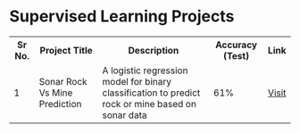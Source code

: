 # Supervised Learning Projects


<table>
    <tr><th>Sr No.</th><th>Project Title</th><th>Description</th><th>Accuracy (Test)</th><th>Link</th></tr>
    <tr><td>1</td><td>Sonar Rock Vs Mine Prediction</td><td>A logistic regression model for binary classification to predict rock or mine based on sonar data</td><td>61%</td>
<td>

[Visit](https://github.com/yagyesh-bobde/Machine-Learning-Deep-Learning-Projects/tree/main/Supervised%20Learning/SONAR-Rock-Mine-Prediction)

</td></tr>
</table>